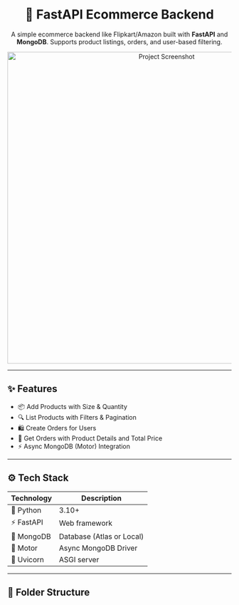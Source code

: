 <h1 align="center">🛒 FastAPI Ecommerce Backend</h1>

<p align="center">
  A simple ecommerce backend like Flipkart/Amazon built with <strong>FastAPI</strong> and <strong>MongoDB</strong>. Supports product listings, orders, and user-based filtering.
</p>

<p align="center">
  <img src="https://drive.google.com/uc?export=view&id=1cNpqjy8QSl8l502btzXyE_jTjBv6EbAJ" alt="Project Screenshot" width="700"/>
</p>

---

## ✨ Features

- 📦 Add Products with Size & Quantity
- 🔍 List Products with Filters & Pagination
- 🛍️ Create Orders for Users
- 📑 Get Orders with Product Details and Total Price
- ⚡ Async MongoDB (Motor) Integration

---

## ⚙️ Tech Stack

| Technology    | Description         |
|---------------|---------------------|
| 🐍 Python     | 3.10+               |
| ⚡ FastAPI     | Web framework       |
| 🌿 MongoDB     | Database (Atlas or Local) |
| 🔌 Motor       | Async MongoDB Driver |
| 🚀 Uvicorn     | ASGI server         |

---

## 📁 Folder Structure

